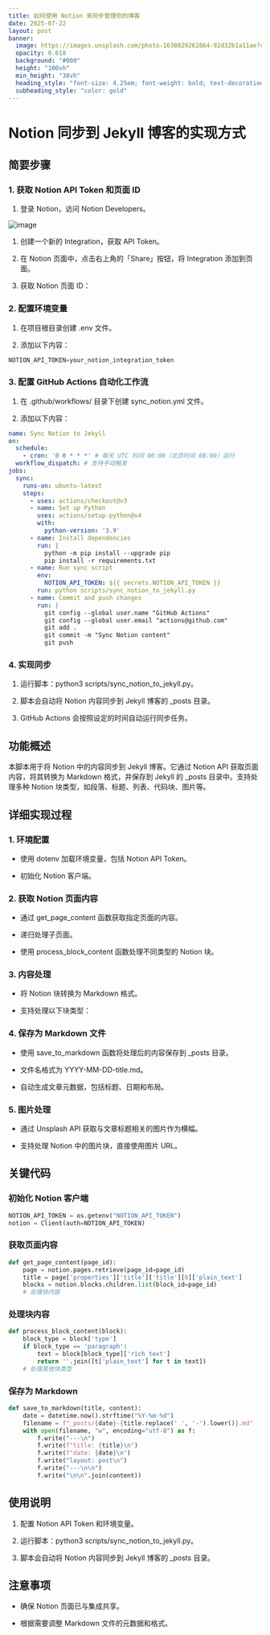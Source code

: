 ```yaml
---
title: 如何使用 Notion 来同步管理你的博客
date: 2025-07-22
layout: post
banner:
  image: https://images.unsplash.com/photo-1638029262864-92d32b1a11ae?crop=entropy&cs=tinysrgb&fit=max&fm=jpg&ixid=M3w2OTIwMzJ8MHwxfHJhbmRvbXx8fHx8fHx8fDE3NTMyMjI5Mzl8&ixlib=rb-4.1.0&q=80&w=1080
  opacity: 0.618
  background: "#000"
  height: "100vh"
  min_height: "38vh"
  heading_style: "font-size: 4.25em; font-weight: bold; text-decoration: underline"
  subheading_style: "color: gold"
---
```


# Notion 同步到 Jekyll 博客的实现方式

## 简要步骤

### 1. 获取 Notion API Token 和页面 ID

1. 登录 Notion，访问 Notion Developers。

![image](https://prod-files-secure.s3.us-west-2.amazonaws.com/a7a0cc5a-89b9-4cda-8686-1fba0ca52f40/d19c1afe-dea5-4312-9333-786b0ba83054/image.png?X-Amz-Algorithm=AWS4-HMAC-SHA256&X-Amz-Content-Sha256=UNSIGNED-PAYLOAD&X-Amz-Credential=ASIAZI2LB466UKOAU3PU%2F20250722%2Fus-west-2%2Fs3%2Faws4_request&X-Amz-Date=20250722T222218Z&X-Amz-Expires=3600&X-Amz-Security-Token=IQoJb3JpZ2luX2VjENv%2F%2F%2F%2F%2F%2F%2F%2F%2F%2FwEaCXVzLXdlc3QtMiJGMEQCIB%2F6dDuPnVYQGbih9KHdqVhUut5Ch0gR6uwDhLCOnK55AiAJiih1mQIYiY5tkml1so5ZSDlLuKSaFG0OrPwyxIM0HCqIBAj0%2F%2F%2F%2F%2F%2F%2F%2F%2F%2F8BEAAaDDYzNzQyMzE4MzgwNSIMxaEYldiXp2q6p0BwKtwDfuacElpFtlymNiQNYY9uBKEOuWJVmM29tJ5ZYdnc%2B4V4OUaIGbMyQbWZ7oz4zbH%2BCnTcOU8OQ%2BT23a0%2F6EcfR5PkrpfkOj%2FhEYe6E25jrFabgNaIkX4FvtEgIo1HF0CsLta%2Bmrx6hozERJa7k0WQokmHV0s4V2WxwVohccn1OVt0DyxMewWQ1kNIvrVAZtQwzWmEyb4X5jvKl3W%2FWP8J5arC9ds2qZ6OYZUwfqWu7%2FP75GDlrlgLXM1LTlEMLwJNkhJ1ShBR8tCE8jeGFSQqYl9WoFN8b%2FbRJfVC79tRGi3etpz13DkLnGzkLEyVkS0MJME%2BQE%2F918JcC0QlHphW6mNu8heM%2B6N2507%2BkXJFSTStAcpMlanAizsVCHLjD98TmvBIsQCuJB8HWbBVloMod1Qn1sYi3CRYxkReJtyvfSwLLHCQY9Ftmw8kcAy3VKJCWK%2BftWHaBHO8Bov65dJkmBkDrGoRa8bs%2FDNJ4ljP%2BZA8rdCRB9CJEQ1mgh%2BF%2BIdnuZ%2FDyX3pI9srLA8oX1bXrrgf6TjpFgU%2BhBuOi4Fa%2Bd%2BJC3KQ2wK0iGtWzbrkHO3P3Y%2BZo%2Fwx3bB4gTIKlj0BM4WxKSF27iRwxeSNdc1k03xNIj2MlxIIlfnmMyYw1Lv%2FwwY6pgHIEnQbHSdDH3lXrnjWNNk4NJ%2FfPJAjjS2scsQ6eO50ae4BPmx5tIJXGK8GDvEF%2BB0Mf5I6EyV%2F64evleNYCTytWdJ8lz7DHIc5RdK%2BVps4rkUT2117DAiL09wrTQaY%2B140AyZMElPdD%2Fg0sgF2mlm7DcX%2B20HOTvuxqpLjpU37gsWxHt3SQXWX2kQIdwRVgcPB0myB9uiNaxKXYSf2M9iJtuyIpkqe&X-Amz-Signature=fb9aa23f1e93d08b96aedc55f23ce7236f37d3660040acf491e27d239454efe6&X-Amz-SignedHeaders=host&x-amz-checksum-mode=ENABLED&x-id=GetObject)

1. 创建一个新的 Integration，获取 API Token。

1. 在 Notion 页面中，点击右上角的「Share」按钮，将 Integration 添加到页面。

1. 获取 Notion 页面 ID：


### 2. 配置环境变量

1. 在项目根目录创建 .env 文件。

1. 添加以下内容：

```javascript
NOTION_API_TOKEN=your_notion_integration_token
```

### 3. 配置 GitHub Actions 自动化工作流

1. 在 .github/workflows/ 目录下创建 sync_notion.yml 文件。

1. 添加以下内容：

```yaml
name: Sync Notion to Jekyll
on:
  schedule:
    - cron: '0 0 * * *' # 每天 UTC 时间 00:00（北京时间 08:00）运行
  workflow_dispatch: # 支持手动触发
jobs:
  sync:
    runs-on: ubuntu-latest
    steps:
      - uses: actions/checkout@v3
      - name: Set up Python
        uses: actions/setup-python@v4
        with:
          python-version: '3.9'
      - name: Install dependencies
        run: |
          python -m pip install --upgrade pip
          pip install -r requirements.txt
      - name: Run sync script
        env:
          NOTION_API_TOKEN: ${{ secrets.NOTION_API_TOKEN }}
        run: python scripts/sync_notion_to_jekyll.py
      - name: Commit and push changes
        run: |
          git config --global user.name "GitHub Actions"
          git config --global user.email "actions@github.com"
          git add .
          git commit -m "Sync Notion content"
          git push
```

### 4. 实现同步

1. 运行脚本：python3 scripts/sync_notion_to_jekyll.py。

1. 脚本会自动将 Notion 内容同步到 Jekyll 博客的 _posts 目录。

1. GitHub Actions 会按照设定的时间自动运行同步任务。

## 功能概述

本脚本用于将 Notion 中的内容同步到 Jekyll 博客。它通过 Notion API 获取页面内容，将其转换为 Markdown 格式，并保存到 Jekyll 的 _posts 目录中。支持处理多种 Notion 块类型，如段落、标题、列表、代码块、图片等。

## 详细实现过程

### 1. 环境配置

- 使用 dotenv 加载环境变量，包括 Notion API Token。

- 初始化 Notion 客户端。

### 2. 获取 Notion 页面内容

- 通过 get_page_content 函数获取指定页面的内容。

- 递归处理子页面。

- 使用 process_block_content 函数处理不同类型的 Notion 块。

### 3. 内容处理

- 将 Notion 块转换为 Markdown 格式。

- 支持处理以下块类型：


### 4. 保存为 Markdown 文件

- 使用 save_to_markdown 函数将处理后的内容保存到 _posts 目录。

- 文件名格式为 YYYY-MM-DD-title.md。

- 自动生成文章元数据，包括标题、日期和布局。

### 5. 图片处理

- 通过 Unsplash API 获取与文章标题相关的图片作为横幅。

- 支持处理 Notion 中的图片块，直接使用图片 URL。

## 关键代码

### 初始化 Notion 客户端

```python
NOTION_API_TOKEN = os.getenv("NOTION_API_TOKEN")
notion = Client(auth=NOTION_API_TOKEN)
```

### 获取页面内容

```python
def get_page_content(page_id):
    page = notion.pages.retrieve(page_id=page_id)
    title = page['properties']['title']['title'][0]['plain_text']
    blocks = notion.blocks.children.list(block_id=page_id)
    # 处理块内容
```

### 处理块内容

```python
def process_block_content(block):
    block_type = block['type']
    if block_type == 'paragraph':
        text = block[block_type]['rich_text']
        return ''.join([t['plain_text'] for t in text])
    # 处理其他块类型
```

### 保存为 Markdown

```python
def save_to_markdown(title, content):
    date = datetime.now().strftime("%Y-%m-%d")
    filename = f"_posts/{date}-{title.replace(' ', '-').lower()}.md"
    with open(filename, "w", encoding="utf-8") as f:
        f.write("---\n")
        f.write(f"title: {title}\n")
        f.write(f"date: {date}\n")
        f.write("layout: post\n")
        f.write("---\n\n")
        f.write("\n\n".join(content))
```

## 使用说明

1. 配置 Notion API Token 和环境变量。

1. 运行脚本：python3 scripts/sync_notion_to_jekyll.py。

1. 脚本会自动将 Notion 内容同步到 Jekyll 博客的 _posts 目录。

## 注意事项

- 确保 Notion 页面已与集成共享。

- 根据需要调整 Markdown 文件的元数据和格式。